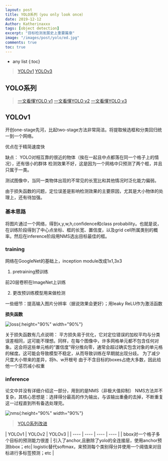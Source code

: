 ```yaml
---
layout: post
title: YOLO系列（you only look once）
date: 2019-12-12
Author: Katherinaxxx
tags: [object detection]
excerpt: "目标检测发展史上重要篇章"
image: "/images/post/yolo/ed.jpg"
comments: true
toc: true
---
```


<head>
    <script src="https://cdn.mathjax.org/mathjax/latest/MathJax.js?config=TeX-AMS-MML_HTMLorMML" type="text/javascript"></script>
    <script type="text/x-mathjax-config">
        MathJax.Hub.Config({
            tex2jax: {
            skipTags: ['script', 'noscript', 'style', 'textarea', 'pre'],
            inlineMath: [['$','$']]
            }
        });
    </script>
</head>

* any list
{:toc}

> [YOLOv1](https://arxiv.org/pdf/1506.02640.pdf)
[YOLOv3](https://pjreddie.com/media/files/papers/YOLOv3.pdf)

## YOLO系列
> [一文看懂YOLO v1](https://blog.csdn.net/litt1e/article/details/88814417)
[一文看懂YOLO v2](https://blog.csdn.net/litt1e/article/details/88852745)
[一文看懂YOLO v3](https://blog.csdn.net/litt1e/article/details/88907542)

## YOLOv1

开创one-stage先河，比起two-stage方法非常简洁。将提取候选框和分类回归统一到一个网络。

优点在于精简速度快

缺点：
YOLO对相互靠的很近的物体（挨在一起且中点都落在同一个格子上的情况），还有很小的群体 检测效果不好，这是因为一个网格中只预测了两个框，并且只属于一类。

测试图像中，当同一类物体出现的不常见的长宽比和其他情况时泛化能力偏弱。

由于损失函数的问题，定位误差是影响检测效果的主要原因，尤其是大小物体的处理上，还有待加强。


### 基本思路

将图片通过一个网络，得到x,y,w,h,confidence和class probability。也就是说，在训练阶段得到了中心点坐标、框的长宽、置信度，以及grid cell所属类别的概率。然后在inference阶段用NMS选出目标最佳的框。

### training

网络在GoogleNet的基础上，inception module改成1x1,3x3

1. pretraining预训练

前20层卷积在ImageNet上训练

2. 更改预训练模型用来做检测

一些细节：提高输入图片分辨率（据说效果会更好）；用leaky ReLU作为激活函数

**损失函数**

![loss](https://katherinaxxx.github.io/images/post/yolo/v1/loss.jpg#width-full){:height="90%" width="90%"}

关于损失函数有几点说明：
平方损失易于优化，它对定位错误的加权平均与分类误差相同，这可能不理想。同样，在每个图像中，许多网格单元都不包含任何对象。这会将这些单元格的“置信度”得分推向零，通常会超过确实包含对象的单元格的梯度。这可能会导致模型不稳定，从而导致训练在早期就出现分歧。
为了减少尺度大小带来的差异，将h、w开根号
由于不含目标的boxes占绝大多数，因此给他一个惩罚减小权重

### inference

论文中并没有详细介绍这一部分，用到的是NMS（非极大值抑制）
NMS方法并不复杂，其核心思想是：选择得分最高的作为输出，与该输出重叠的去掉，不断重复这一过程直到所有备选处理完。

![nms](https://katherinaxxx.github.io/images/post/yolo/v1/nms.jpg#width-full){:height="90%" width="90%"}

> [YOLO系列改进](https://blog.csdn.net/qq_18941713/article/details/90811882)

| YOLOv1  |  YOLOv2  |  YOLOv3  |
|  ----  | ----  | ----  | ----  |
| bbox对一个格子多个目标的预测能力很差 | 引入了anchor,且删除了yolo的全连接层，使用anchor预测bbox；etc| logistic替代softmax，来预测每个类别得分并使用一个阈值来对目标进行多标签预测；etc |
